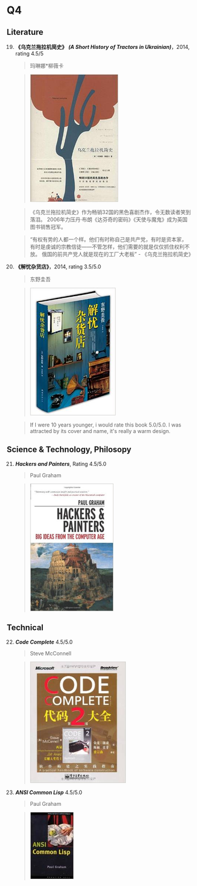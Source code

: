 # Q4
## Literature 
19. **《乌克兰拖拉机简史》** ***(A Short History of Tractors in Ukrainian)***，2014, rating 4.5/5

    > 玛琳娜*柳薇卡

    > ![](https://raw.githubusercontent.com/ArthurChiao/reading/master/image/tractors_in_ukrainian.jpg)

    > 《乌克兰拖拉机简史》作为畅销32国的黑色喜剧杰作，令无数读者笑到落泪。
2006年力压丹·布朗《达芬奇的密码》《天使与魔鬼》成为英国图书销售冠军。

    > “有权有势的人都一个样。他们有时称自己是共产党，有时是资本家，
有时是虔诚的宗教信徒——不管怎样，他们需要的就是仅仅抓住权利不放。
俄国的前共产党人就是现在的工厂大老板” - 《乌克兰拖拉机简史》

20. **《解忧杂货店》**，2014, rating 3.5/5.0

    > 东野圭吾 <br/>

    > ![](https://raw.githubusercontent.com/ArthurChiao/reading/master/image/jyzhd_dygw.jpg)

    > If I were 10 years younger, i would rate this book 5.0/5.0.
    I was attracted by its cover and name, it's really a warm design.

## Science & Technology, Philosopy
21. ***Hackers and Painters***, Rating 4.5/5.0

    > Paul Graham

    > ![](https://raw.githubusercontent.com/ArthurChiao/reading/master/image/hackers_and_painters.jpg)

## Technical
22. ***Code Complete*** 4.5/5.0

    > Steve McConnell

    > ![](https://raw.githubusercontent.com/ArthurChiao/reading/master/image/cc_2nd.jpg)

23. ***ANSI Common Lisp*** 4.5/5.0

    > Paul Graham

    > ![](https://raw.githubusercontent.com/ArthurChiao/reading/master/image/ansi_common_lisp.jpg)
